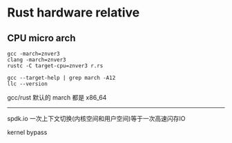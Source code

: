 # Rust hardware relative

## CPU micro arch

```
gcc -march=znver3
clang -march=znver3
rustc -C target-cpu=znver3 r.rs

gcc --target-help | grep march -A12
llc --version
```

gcc/rust 默认的 march 都是 x86_64

---

spdk.io 一次上下文切换(内核空间和用户空间)等于一次高速闪存IO

kernel bypass


